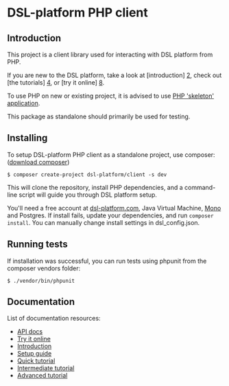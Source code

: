 # DSL-platform PHP client

## Introduction

This project is a client library used for interacting with DSL platform from PHP.

If you are new to the DSL platform, take a look at [introduction] [2], check out [the tutorials] [4], or [try it online] [8].

To use PHP on new or existing project, it is advised to use [PHP 'skeleton' application](https://github.com/ngs-doo/dsl-skeleton-php).

This package as standalone should primarily be used for testing. 

## Installing

To setup DSL-platform PHP client as a standalone project, use composer: ([download composer](https://getcomposer.org/download/))

    $ composer create-project dsl-platform/client -s dev

This will clone the repository, install PHP dependencies, and a command-line script will guide you through DSL platform setup.

You'll need a free account at [dsl-platform.com](https://dsl-platform.com), Java Virtual Machine, [Mono](http://www.mono-project.com/docs/getting-started/install/linux/) and Postgres.
If install fails, update your dependencies, and run `composer install`. You can manually change install settings in dsl_config.json.

## Running tests

If installation was successful, you can run tests using phpunit from the composer vendors folder:

    $ ./vendor/bin/phpunit

## Documentation

List of documentation resources:

- [API docs][9]
- [Try it online][8]
- [Introduction][2]
- [Setup guide][3]
- [Quick tutorial][4]
- [Intermediate tutorial][5]
- [Advanced tutorial][6]

[1]: https://dsl-platform.com
[2]: https://docs.dsl-platform.com/php-introduction
[3]: https://docs.dsl-platform.com/php-setup-guide
[4]: https://docs.dsl-platform.com/php-quick-tutorial
[5]: https://docs.dsl-platform.com/php-intermediate-tutorial
[6]: https://docs.dsl-platform.com/php-advanced-tutorial
[8]: https://learn.dsl-platform.com
[9]: https://docs.dsl-platform.com/phpdoc/
